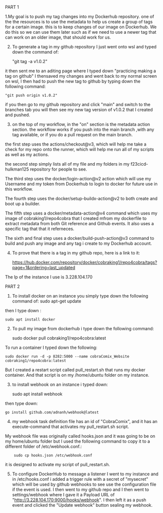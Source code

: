 PART 1

1.My goal is to push my tag changes into my Dockerhub repository. one of the the resources is to use the metadata to help us create a group of tags for a certain image. this is to keep changes of our image on Dockerhub. We do this so we can use them later such as if we need to use a newer tag that can work on an older image, that should work for us.



2. To generate a tag in my github repository I just went onto wsl and typed down the command of: 

    "git tag -a v1.0.2" 

it then sent me to an aditing page where I typed down "practicing making a tag on github" I thensaved my changes and went back to my normal screen on wsl, I then had to push the new tag to github by typing down the following command:

    "git push origin v1.0.2"

if you then go to my github repository and click "main" and switch to the branches tab you will then see my new tag version of v1.0.2 that I created and pushed.

3.  on the top of my workflow, in the "on" section is the metadata action section. the workflow works if you push into the main branch ,with any tag available, or if you do a pull request on the main branch.



the first step uses the actions/checkout@v3, which will help me take a check for my repo onto the runner, which will help me run all of my scripts as well as my actions.

the second step simply lists all of my file and my folders in my f23cicd-hulkman125 repository for people to see.

The third step uses the docker/login-action@v2 action which will use my Username and my token from Dockerhub to login to docker for future use in this workflow.

The fourth step uses the docker/setup-buildx-action@v2 to both create and boot up a builder.

The fifth step uses a docker/metadata-action@v4 command which uses my image of cobraking1/repo4cobra that I created mfrom my dockerfile to extract metadata from both Git reference and Github events. It also uses a specific tag that that it referneces.

The sixth and final step uses a docker/build-push-action@v3 command to build and push any image and any tag i create to my Dockerhub account.

4. To prove that there is a tag in my github repo, here is a link to it:

    https://hub.docker.com/repository/docker/cobraking1/repo4cobra/tags?page=1&ordering=last_updated


The Ip of the instance I use is 3.228.104.170

PART 2

1. To install docker on an instance you simply type down the following command of:
    sudo apt-get update

then I type down :


    sudo apt install docker

2. To pull my image from dockerhub i type down the following command:


    sudo docker pull cobraking1/repo4cobra:latest

To run a container I typed down the following:


    sudo docker run -d -p 8282:5000 --name cobraComix_Website cobraking1/repo4cobra:latest

But I created a restart script called pull_restart.sh that runs my docker container. And that script is on my /home/ubuntu folder on my instance.

3. to install webhook on an instance i typed down:


    sudo apt install webhook

then type down:

    go install github.com/adnanh/webhook@latest

4. my webhook task definition file has an id of "CobraComix", and it has an execute-command that activates my pull_restart.sh script.

My webhook file was originally called hooks.json and it was going to be on my home/ubuntu folder but I used the following command to copy it to a different folder of /etc/webhook.conf.:

        sudo cp hooks.json /etc/webhook.conf

it is designed to activate my script of  pull_restart.sh.

5. To configure DockerHub to message a listener I went to my instance and in /etc/hooks.conf i added a trigger rule with a secret of "mysecret" which will be used by github webhooks to see use the configuration file if the event is used. I then went to my github repo and I then went to settings/webhook where I gave it a Payload URL of "http://3.228.104.170:9000/hooks/webhook". I then left it as a push event and clicked the "Update webhook" button sealing my webhook.
